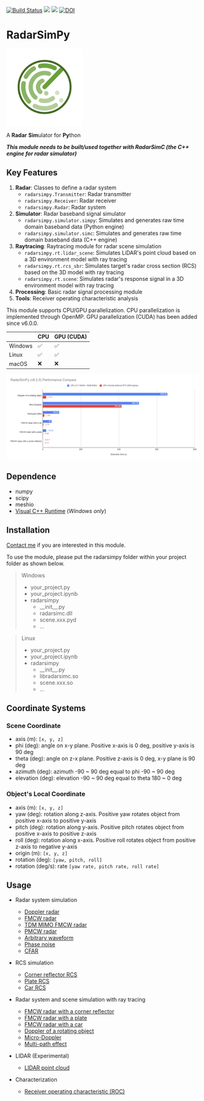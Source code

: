 [![Build Status](https://dev.azure.com/rookiepeng/radarsimc/_apis/build/status/rookiepeng.radarsimc?branchName=master)](https://dev.azure.com/rookiepeng/radarsimc/_build/latest?definitionId=3&branchName=master)
<a href="#" target="_blank" rel="nofollow"><img src="https://img.shields.io/badge/Python-3.7%7C3.8%7C3.9%7C3.10-blue?style=flat&logo=python" height="20" ></a>
<a href="https://rookiepeng.github.io/radarsimpy/" target="_blank" rel="nofollow"><img src="https://img.shields.io/badge/Documentation-latest-brightgree?style=flat&logo=read-the-docs" height="20" ></a>
[![DOI](https://zenodo.org/badge/282958664.svg)](https://zenodo.org/badge/latestdoi/282958664)

# RadarSimPy

<img src="./assets/radarsimpy.svg" alt="logo" width="200"/>

A **Radar** **Sim**ulator for **Py**thon

***This module needs to be built/used together with RadarSimC (the C++ engine for radar simulator)***

## Key Features

1. **Radar**: Classes to define a radar system
   - `radarsimpy.Transmitter`: Radar transmitter
   - `radarsimpy.Receiver`: Radar receiver
   - `radarsimpy.Radar`: Radar system
2. **Simulator**: Radar baseband signal simulator
   - `radarsimpy.simulator.simpy`: Simulates and generates raw time domain baseband data (Python engine)
   - `radarsimpy.simulator.simc`: Simulates and generates raw time domain baseband data (C++ engine)
3. **Raytracing**: Raytracing module for radar scene simulation
   - `radarsimpy.rt.lidar_scene`: Simulates LiDAR's point cloud based on a 3D environment model with ray tracing
   - `radarsimpy.rt.rcs_sbr`: Simulates target's radar cross section (RCS) based on the 3D model with ray tracing
   - `radarsimpy.rt.scene`: Simulates radar's response signal in a 3D environment model with ray tracing
4. **Processing**: Basic radar signal processing module
5. **Tools**: Receiver operating characteristic analysis

This module supports CPU/GPU parallelization.
CPU parallelization is implemented through OpenMP.
GPU parallelization (CUDA) has been added since v6.0.0.

|         | CPU | GPU (CUDA) |
|---------|-----|------------|
| Windows | ✅  | ✅         |
| Linux   | ✅  | ✅         |
| macOS   | ❌   | ❌          |

![performance](./assets/performance.png)

## Dependence

- numpy
- scipy
- meshio
- [Visual C++ Runtime](https://aka.ms/vs/16/release/vc_redist.x64.exe/) (*Windows only*)

## Installation

[Contact me](https://zpeng.me/#contact) if you are interested in this module.

To use the module, please put the radarsimpy folder within your project folder as shown below.

> Windows
>
> - your_project.py
> - your_project.ipynb
> - radarsimpy
>   - \_\_init__.py
>   - radarsimc.dll
>   - scene.xxx.pyd
>   - ...
>

> Linux
>
> - your_project.py
> - your_project.ipynb
> - radarsimpy
>   - \_\_init__.py
>   - libradarsimc.so
>   - scene.xxx.so
>   - ...
>

## Coordinate Systems

### Scene Coordinate

- axis (m): `[x, y, z]`
- phi (deg): angle on x-y plane. Positive x-axis is 0 deg, positive y-axis is 90 deg
- theta (deg): angle on z-x plane. Positive z-axis is 0 deg, x-y plane is 90 deg
- azimuth (deg): azimuth -90 ~ 90 deg equal to phi -90 ~ 90 deg
- elevation (deg): elevation -90 ~ 90 deg equal to theta 180 ~ 0 deg

### Object's Local Coordinate

- axis (m): `[x, y, z]`
- yaw (deg): rotation along z-axis. Positive yaw rotates object from positive x-axis to positive y-axis
- pitch (deg): rotation along y-axis. Positive pitch rotates object from positive x-axis to positive z-axis
- roll (deg): rotation along x-axis. Positive roll rotates object from positive z-axis to negative y-axis
- origin (m): `[x, y, z]`
- rotation (deg): `[yaw, pitch, roll]`
- rotation (deg/s): rate `[yaw rate, pitch rate, roll rate]`

## Usage

- Radar system simulation
  - [Doppler radar](https://zpeng.me/index.php/2019/05/16/doppler-radar/)
  - [FMCW radar](https://zpeng.me/index.php/2018/10/11/fmcw-radar/)
  - [TDM MIMO FMCW radar](https://zpeng.me/index.php/2019/04/07/tdm-mimo-fmcw-radar/)
  - [PMCW radar](https://zpeng.me/index.php/2019/05/24/pmcw-radar/)
  - [Arbitrary waveform](https://zpeng.me/index.php/2021/05/10/arbitrary-waveform/)
  - [Phase noise](https://zpeng.me/index.php/2021/01/13/phase-noise/)
  - [CFAR](https://zpeng.me/index.php/2021/01/10/cfar/)
  
- RCS simulation
  - [Corner reflector RCS](https://zpeng.me/index.php/2021/05/10/corner-reflector-rcs/)
  - [Plate RCS](https://zpeng.me/index.php/2021/05/10/plate-rcs/)
  - [Car RCS](https://zpeng.me/index.php/2021/05/10/car-rcs/)

- Radar system and scene simulation with ray tracing
  - [FMCW radar with a corner reflector](https://zpeng.me/index.php/2021/05/10/fmcw-radar-with-a-corner-reflector/)
  - [FMCW radar with a plate](https://zpeng.me/index.php/2021/05/10/fmcw-radar-with-a-plate/)
  - [FMCW radar with a car](https://zpeng.me/index.php/2021/05/10/fmcw-radar-with-a-car/)
  - [Doppler of a rotating object](https://zpeng.me/index.php/2021/05/10/doppler-of-a-rotating-object/)
  - [Micro-Doppler](https://zpeng.me/index.php/2021/05/10/micro-doppler/)
  - [Multi-path effect](https://zpeng.me/index.php/2021/05/10/multi-path-effect/)

- LIDAR (Experimental)
  - [LIDAR point cloud](https://zpeng.me/index.php/2020/02/05/lidar-point-cloud/)

- Characterization
  - [Receiver operating characteristic (ROC)](https://zpeng.me/index.php/2019/10/06/receiver-operating-characteristic/)
